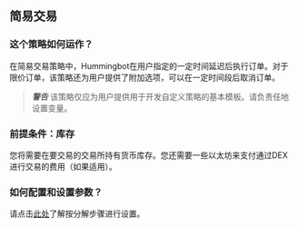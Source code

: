 
## 简易交易

### 这个策略如何运作？
在简易交易策略中，Hummingbot在用户指定的一定时间延迟后执行订单。对于限价订单，该策略还为用户提供了附加选项，可以在一定时间段后取消订单。

> ***警告***
该策略仅应为用户提供用于开发自定义策略的基本模板。请负责任地设置变量。

### 前提条件：库存
您将需要在要交易的交易所持有货币库存。您还需要一些以太坊来支付通过DEX进行交易的费用（如果适用）。

### 如何配置和设置参数？
请点击[此处](https://docs.hummingbot.io/strategies/simple-trade/#configuration-walkthrough)了解按分解步骤进行设置。